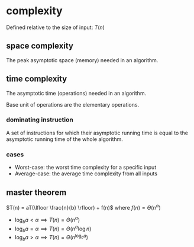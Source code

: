 # complexity

Defined relative to the size of input: $T(n)$

## space complexity

The peak asymptotic space (memory) needed in an algorithm.

## time complexity

The asymptotic time (operations) needed in an algorithm.

Base unit of operations are the elementary operations.

### dominating instruction

A set of instructions for which their asymptotic running time is equal to the asymptotic running time of the whole algorithm.

### cases

- Worst-case: the worst time complexity for a specific input
- Average-case: the average time complexity from all inputs

## master theorem

$T(n) = aT(\lfloor \frac{n}{b} \rfloor) + f(n)$ where $f(n) = \Theta(n^\alpha)$

- $\log_ba < \alpha \implies T(n) = \Theta(n^\alpha)$
- $\log_ba = \alpha \implies T(n) = \Theta(n^\alpha \log n)$
- $\log_ba > \alpha \implies T(n) = \Theta(n^{\log_ba})$
